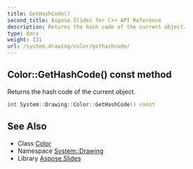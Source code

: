 ```yaml
---
title: GetHashCode()
second_title: Aspose.Slides for C++ API Reference
description: Returns the hash code of the current object.
type: docs
weight: 131
url: /system.drawing/color/gethashcode/
---
```

## Color::GetHashCode() const method


Returns the hash code of the current object.

```cpp
int System::Drawing::Color::GetHashCode() const
```

## See Also

* Class [Color](../)
* Namespace [System::Drawing](../../)
* Library [Aspose.Slides](../../../)